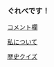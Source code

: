 ### ぐれべです！
[コメント欄](https://github.com/FuguFX/Comments/issues/1)

[私について](https://fugufx.github.io/)

[歴史クイズ](https://fugufx.github.io/history/)

<!--
**FuguFX/FuguFX** is a ✨ _special_ ✨ repository because its `README.md` (this file) appears on your GitHub profile.

Here are some ideas to get you started:

- 🔭 I’m currently working on ...
- 🌱 I’m currently learning ...
- 👯 I’m looking to collaborate on ...
- 🤔 I’m looking for help with ...
- 💬 Ask me about ...
- 📫 How to reach me: ...
- 😄 Pronouns: ...
- ⚡ Fun fact: ...
-->
